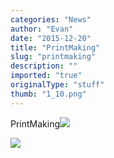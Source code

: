 ```yaml
---
categories: "News"
author: "Evan"
date: "2015-12-20"
title: "PrintMaking"
slug: "printmaking"
description: ""
imported: "true"
originalType: "stuff"
thumb: "1_10.png"
---
```



PrintMaking![](1_10.png) 


![](6.png) 

